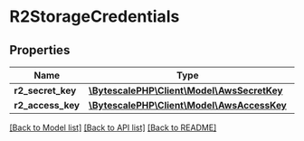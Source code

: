 # R2StorageCredentials

## Properties

| Name              | Type                                                           | Description | Notes |
| ----------------- | -------------------------------------------------------------- | ----------- | ----- |
| **r2_secret_key** | [**\BytescalePHP\Client\Model\AwsSecretKey**](AwsSecretKey.md) |             |
| **r2_access_key** | [**\BytescalePHP\Client\Model\AwsAccessKey**](AwsAccessKey.md) |             |

[[Back to Model list]](../../README.md#documentation-for-models) [[Back to API list]](../../README.md#documentation-for-api-endpoints) [[Back to README]](../../README.md)
